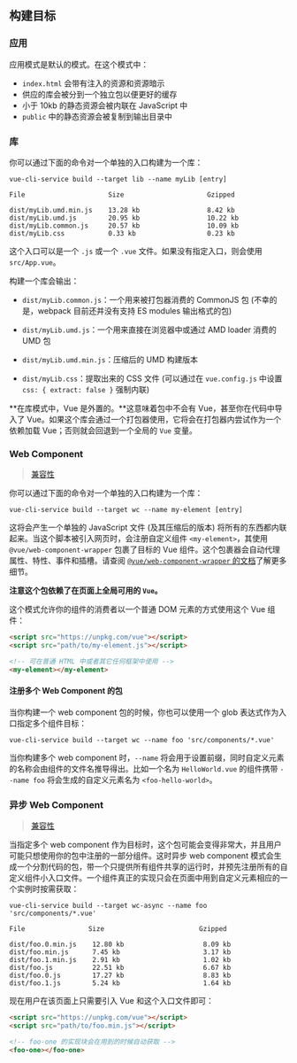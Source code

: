 ## 构建目标

### 应用

应用模式是默认的模式。在这个模式中：

- `index.html` 会带有注入的资源和资源暗示
- 供应的库会被分到一个独立包以便更好的缓存
- 小于 10kb 的静态资源会被内联在 JavaScript 中
- `public` 中的静态资源会被复制到输出目录中

### 库

你可以通过下面的命令对一个单独的入口构建为一个库：

```
vue-cli-service build --target lib --name myLib [entry]
```

```
File                     Size                     Gzipped

dist/myLib.umd.min.js    13.28 kb                 8.42 kb
dist/myLib.umd.js        20.95 kb                 10.22 kb
dist/myLib.common.js     20.57 kb                 10.09 kb
dist/myLib.css           0.33 kb                  0.23 kb
```

这个入口可以是一个 `.js` 或一个 `.vue` 文件。如果没有指定入口，则会使用 `src/App.vue`。

构建一个库会输出：

- `dist/myLib.common.js`：一个用来被打包器消费的 CommonJS 包 (不幸的是，webpack 目前还并没有支持 ES modules 输出格式的包)

- `dist/myLib.umd.js`：一个用来直接在浏览器中或通过 AMD loader 消费的 UMD 包

- `dist/myLib.umd.min.js`：压缩后的 UMD 构建版本

- `dist/myLib.css`：提取出来的 CSS 文件 (可以通过在 `vue.config.js` 中设置 `css: { extract: false }` 强制内联)

**在库模式中，Vue 是外置的。**这意味着包中不会有 Vue，甚至你在代码中导入了 Vue。如果这个库会通过一个打包器使用，它将会在打包器内尝试作为一个依赖加载 Vue；否则就会回退到一个全局的 `Vue` 变量。

### Web Component

> [兼容性](../vue-web-component-wrapper/README.md#兼容性)

你可以通过下面的命令对一个单独的入口构建为一个库：

```
vue-cli-service build --target wc --name my-element [entry]
```

这将会产生一个单独的 JavaScript 文件 (及其压缩后的版本) 将所有的东西都内联起来。当这个脚本被引入网页时，会注册自定义组件 `<my-element>`，其使用 `@vue/web-component-wrapper` 包裹了目标的 Vue 组件。这个包裹器会自动代理属性、特性、事件和插槽。请查阅 [`@vue/web-component-wrapper` 的文档](../vue-web-component-wrapper/README.md)了解更多细节。

**注意这个包依赖了在页面上全局可用的 `Vue`。**

这个模式允许你的组件的消费者以一个普通 DOM 元素的方式使用这个 Vue 组件：

``` html
<script src="https://unpkg.com/vue"></script>
<script src="path/to/my-element.js"></script>

<!-- 可在普通 HTML 中或者其它任何框架中使用 -->
<my-element></my-element>
```

#### 注册多个 Web Component 的包

当你构建一个 web component 包的时候，你也可以使用一个 glob 表达式作为入口指定多个组件目标：

```
vue-cli-service build --target wc --name foo 'src/components/*.vue'
```

当你构建多个 web component 时，`--name` 将会用于设置前缀，同时自定义元素的名称会由组件的文件名推导得出。比如一个名为 `HelloWorld.vue` 的组件携带 `--name foo` 将会生成的自定义元素名为 `<foo-hello-world>`。

### 异步 Web Component

> [兼容性](../vue-web-component-wrapper/README.md#兼容性)

当指定多个 web component 作为目标时，这个包可能会变得非常大，并且用户可能只想使用你的包中注册的一部分组件。这时异步 web component 模式会生成一个分割代码的包，带一个只提供所有组件共享的运行时，并预先注册所有的自定义组件小入口文件。一个组件真正的实现只会在页面中用到自定义元素相应的一个实例时按需获取：


```
vue-cli-service build --target wc-async --name foo 'src/components/*.vue'
```

```
File                Size                        Gzipped

dist/foo.0.min.js    12.80 kb                    8.09 kb
dist/foo.min.js      7.45 kb                     3.17 kb
dist/foo.1.min.js    2.91 kb                     1.02 kb
dist/foo.js          22.51 kb                    6.67 kb
dist/foo.0.js        17.27 kb                    8.83 kb
dist/foo.1.js        5.24 kb                     1.64 kb
```

现在用户在该页面上只需要引入 Vue 和这个入口文件即可：

``` html
<script src="https://unpkg.com/vue"></script>
<script src="path/to/foo.min.js"></script>

<!-- foo-one 的实现块会在用到的时候自动获取 -->
<foo-one></foo-one>
```
